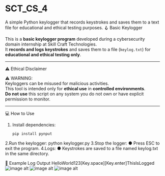 # SCT_CS_4
A simple Python keylogger that records keystrokes and saves them to a text file for educational and ethical testing purposes.
🪝 Basic Keylogger

This is a **basic keylogger program** developed during a cybersecurity domain internship at Skill Craft Technologies.  
It **records and logs keystrokes** and saves them to a file (`keylog.txt`) for **educational and ethical testing only**.

---

⚠️ Ethical Disclaimer

⚠️ WARNING:  
Keyloggers can be misused for malicious activities.  
This tool is intended only for **ethical use** in **controlled environments**.  
**Do not use** this script on any system you do not own or have explicit permission to monitor.

---

💻 How to Use

1. Install dependencies:
   ```bash
   pip install pynput
2.Run the keylogger:
  python keylogger.py
3.Stop the logger:
  ●  Press ESC to exit the program.
4.Logs:
  ●  Keystrokes are saved to a file named keylog.txt in the same directory.

  🚀 Example Log Output
  HelloWorld123[Key.space][Key.enter]ThisIsLogged
![image alt](https://github.com/srivardhanjandhyala/SCT_CS_4/blob/28c7069404c591d9f9ffb8e0b182e27f62f8dd72/SCT%20TASK%204-1.png)
![image alt](https://github.com/srivardhanjandhyala/SCT_CS_4/blob/28c7069404c591d9f9ffb8e0b182e27f62f8dd72/SCT%20TASK%204-2.png)
![image alt](https://github.com/srivardhanjandhyala/SCT_CS_4/blob/28c7069404c591d9f9ffb8e0b182e27f62f8dd72/SCT%20TASK%204-3.png)
